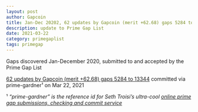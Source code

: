 ```yaml
---
layout: post
author: Gapcoin
title: Jan-Dec 20202, 62 updates by Gapcoin (merit +62.68) gaps 5284 to 13344
description: update to Prime Gap List
date: 2021-03-22
category: primegaplist
tags: primegap
---
```


Gaps discovered Jan-December 2020, submitted to and accepted by the Prime Gap List

[62 updates by Gapcoin (merit +62.68) gaps 5284 to 13344](https://github.com/primegap-list-project/prime-gap-list/commit/b2e24b423de8b27a2934092e5a1460ac874ff40e) committed via prime-gardner¹ on Mar 22, 2021

¹ *“prime-gardner” is the reference id for Seth Troisi’s ultra-cool [online prime gap submissions, checking and commit service](https://primegaps.cloudygo.com/)*
